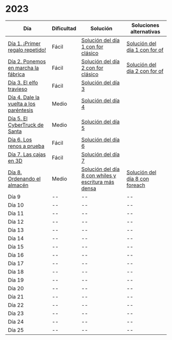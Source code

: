 # 2023

| Día | Dificultad | Solución |Soluciones alternativas|
| -- | -- | -- |--|
| [Día 1. ¡Primer regalo repetido!](2023/dia1.md) | Fácil | [Solución del día 1 con for clásico](2023/dia1.ts) |[Solución del día 1 con for of](2023/dia1v2.ts)|
| [Día 2. Ponemos en marcha la fábrica](2023/dia2.md)  | Fácil | [Solución del día 2 con for clásico](2023/dia2.ts)  |[Solución del día 2 con for of](2023/dia2.ts)|
| [Día 3. El elfo travieso](2023/dia3.md)   | Fácil | [Solución del día 3](2023/dia3.ts)  ||
| [Día 4. Dale la vuelta a los paréntesis](2023/dia4.md)   | Medio | [Solución del día 4](2023/dia4.ts)  ||
| [Día 5. El CyberTruck de Santa](2023/dia5.md)   | Medio | [Solución del día 5](2023/dia5.ts)  ||
| [Día 6. Los renos a prueba](2023/dia6.md)   | Fácil | [Solución del día 6](2023/dia6.ts)  ||
| [Día 7. Las cajas en 3D](2023/dia7.md)   | Fácil | [Solución del día 7](2023/dia7.ts)  ||
| [Día 8. Ordenando el almacén](2023/dia8.md)  | Medio | [Solución del día 8 con whiles y escritura más densa](2023/dia8.ts)  |[Solución del día 8 con foreach](2023/dia8v2.ts)|
| Día 9 | -- | -- |--|
| Día 10 | -- | -- |--|
| Día 11 | -- | -- |--|
| Día 12 | -- | -- |--|
| Día 13 | -- | -- |--|
| Día 14 | -- | -- |--|
| Día 15 | -- | -- |--|
| Día 16 | -- | -- |--|
| Día 17 | -- | -- |--|
| Día 18 | -- | -- |--|
| Día 19 | -- | -- |--|
| Día 20 | -- | -- |--|
| Día 21 | -- | -- |--|
| Día 22 | -- | -- |--|
| Día 23 | -- | -- |--|
| Día 24 | -- | -- |--|
| Día 25 | -- | -- |--|
